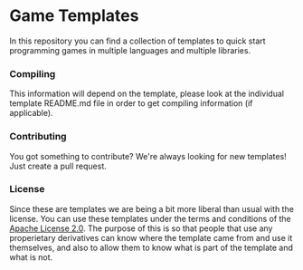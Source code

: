 Game Templates
==============

In this repository you can find a collection of templates to quick start programming games in multiple languages and multiple libraries.

### Compiling
This information will depend on the template, please look at the individual template README.md file in order to get compiling information (if applicable).

### Contributing
You got something to contribute? We're always looking for new templates! Just create a pull request.

### License
Since these are templates we are being a bit more liberal than usual with the license. You can use these templates under the terms and conditions of the [Apache License 2.0](/LICENSE). The purpose of this is so that people that use any properietary derivatives can know where the template came from and use it themselves, and also to allow them to know what is part of the template and what is not.
